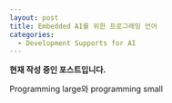 ```yaml
---
layout: post
title: Embedded AI를 위한 프로그래밍 언어
categories:
  - Development Supports for AI
---
```


**현재 작성 중인 포스트입니다.**

Programming large와 programming small

